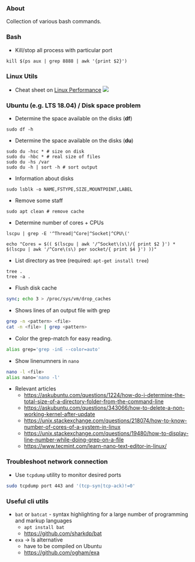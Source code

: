 ### About

Collection of various bash commands.

### Bash

* Kill/stop all process with particular port

```
kill $(ps aux | grep 8888 | awk '{print $2}')
```

### Linux Utils

* Cheat sheet on [Linux Performance](http://www.brendangregg.com/linuxperf.html)
![](http://www.brendangregg.com/Perf/linux_perf_tools_full.png?)


### Ubuntu (e.g. LTS 18.04) / Disk space problem

* Determine the space available on the disks (**df**)
```
sudo df -h
```
* Determine the space available on the disks (**du**)
```
sudo du -hsc * # size on disk
sudo du -hbc * # real size of files
sudo du -hs /var
sudo du -h | sort -h # sort output
```
* Information about disks
```
sudo lsblk -o NAME,FSTYPE,SIZE,MOUNTPOINT,LABEL
```

* Remove some staff
```
sudo apt clean # remove cache
```

* Determine number of cores + CPUs
```
lscpu | grep -E '^Thread|^Core|^Socket|^CPU\('
```
```
echo "Cores = $(( $(lscpu | awk '/^Socket\(s\)/{ print $2 }') * $(lscpu | awk '/^Core\(s\) per socket/{ print $4 }') ))"
```

* List directory as tree (required: ```apt-get install tree```)
```
tree .
tree -a .
```

* Flush disk cache
```bash
sync; echo 3 > /proc/sys/vm/drop_caches
```


* Shows lines of an output file with grep
```bash
grep -n <pattern> <file> 
cat -n <file> | grep <pattern>
```
* Color the grep-match for easy reading.
```bash
alias grep='grep -inE --color=auto'
```
* Show linenumners in ```nano```
```bash
nano -l <file>
alias nano='nano -l'
```

* Relevant articles
    - https://askubuntu.com/questions/1224/how-do-i-determine-the-total-size-of-a-directory-folder-from-the-command-line
    - https://askubuntu.com/questions/343066/how-to-delete-a-non-working-kernel-after-update
    - https://unix.stackexchange.com/questions/218074/how-to-know-number-of-cores-of-a-system-in-linux
    - https://unix.stackexchange.com/questions/19480/how-to-display-line-number-while-doing-grep-on-a-file
    - https://www.tecmint.com/learn-nano-text-editor-in-linux/

### Troubleshoot network connection

* Use ```tcpdump``` utility to monitor desired ports
```bash
sudo tcpdump port 443 and '(tcp-syn|tcp-ack)!=0'
```

### Useful cli utils

* ```bat``` or ```batcat``` - syntax highlighting for a large number of programming and markup languages
    - ```apt install bat```
    - https://github.com/sharkdp/bat
* ```exa``` -> ls alternative
    - have to be compiled on Ubuntu
    - https://github.com/ogham/exa


    

